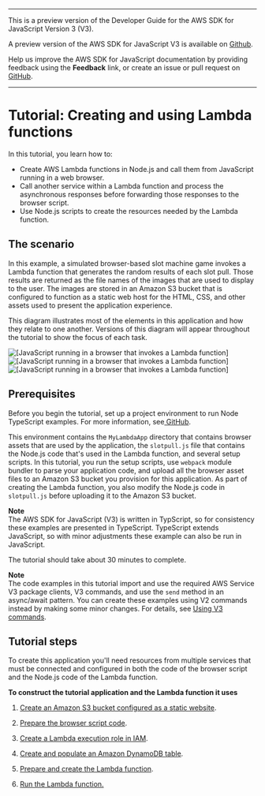 --------

This is a preview version of the Developer Guide for the AWS SDK for JavaScript Version 3 \(V3\)\.

A preview version of the AWS SDK for JavaScript V3 is available on [Github](https://github.com/aws/aws-sdk-js-v3)\.

Help us improve the AWS SDK for JavaScript documentation by providing feedback using the **Feedback** link, or create an issue or pull request on [GitHub](https://github.com/awsdocs/aws-sdk-for-javascript-v3)\.

--------

# Tutorial: Creating and using Lambda functions<a name="using-lambda-functions"></a>

In this tutorial, you learn how to:
+ Create AWS Lambda functions in Node\.js and call them from JavaScript running in a web browser\.
+ Call another service within a Lambda function and process the asynchronous responses before forwarding those responses to the browser script\.
+ Use Node\.js scripts to create the resources needed by the Lambda function\.

## The scenario<a name="using-lambda-scenario"></a>

In this example, a simulated browser\-based slot machine game invokes a Lambda function that generates the random results of each slot pull\. Those results are returned as the file names of the images that are used to display to the user\. The images are stored in an Amazon S3 bucket that is configured to function as a static web host for the HTML, CSS, and other assets used to present the application experience\.

This diagram illustrates most of the elements in this application and how they relate to one another\. Versions of this diagram will appear throughout the tutorial to show the focus of each task\.

![\[JavaScript running in a browser that invokes a Lambda function\]](http://docs.aws.amazon.com/sdk-for-javascript/v3/developer-guide/images/browser-calls-lambda-function.png)![\[JavaScript running in a browser that invokes a Lambda function\]](http://docs.aws.amazon.com/sdk-for-javascript/v3/developer-guide/)![\[JavaScript running in a browser that invokes a Lambda function\]](http://docs.aws.amazon.com/sdk-for-javascript/v3/developer-guide/)

## Prerequisites<a name="using-lambda-prerequisites"></a>

Before you begin the tutorial, set up a project environment to run Node TypeScript examples\. For more information, see[ GitHub](https://github.com/awsdocs/aws-doc-sdk-examples/tree/master/javascriptv3/example_code/lambda/README.md)\. 

This environment contains the `MyLambdaApp` directory that contains browser assets that are used by the application, the `slotpull.js` file that contains the Node\.js code that's used in the Lambda function, and several setup scripts\. In this tutorial, you run the setup scripts, use `webpack` module bundler to parse your application code, and upload all the browser asset files to an Amazon S3 bucket you provision for this application\. As part of creating the Lambda function, you also modify the Node\.js code in `slotpull.js` before uploading it to the Amazon S3 bucket\.

**Note**  
The AWS SDK for JavaScript \(V3\) is written in TypScript, so for consistency these examples are presented in TypeScript\. TypeScript extends JavaScript, so with minor adjustments these example can also be run in JavaScript\.

The tutorial should take about 30 minutes to complete\.

**Note**  
The code examples in this tutorial import and use the required AWS Service V3 package clients, V3 commands, and use the `send` method in an async/await pattern\. You can create these examples using V2 commands instead by making some minor changes\. For details, see [Using V3 commands](welcome.md#using_v3_commands)\.

## Tutorial steps<a name="using-lambda-procedures"></a>

To create this application you'll need resources from multiple services that must be connected and configured in both the code of the browser script and the Node\.js code of the Lambda function\.

**To construct the tutorial application and the Lambda function it uses**

1. [Create an Amazon S3 bucket configured as a static website](using-lambda-s3-setup.md)\.

1. [Prepare the browser script code](using-lambda-browser-script.md)\.

1. [Create a Lambda execution role in IAM](using-lambda-iam-role-setup.md)\.

1. [Create and populate an Amazon DynamoDB table](using-lambda-ddb-setup.md)\.

1. [Prepare and create the Lambda function](using-lambda-function-prep.md)\.

1. [Run the Lambda function\.](running-lambda-function.md)